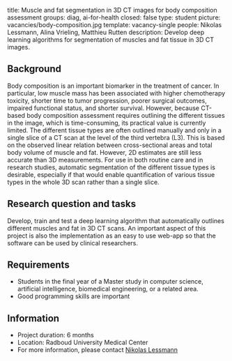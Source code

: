 title: Muscle and fat segmentation in 3D CT images for body composition assessment
groups: diag, ai-for-health
closed: false
type: student
picture: vacancies/body-composition.jpg
template: vacancy-single
people: Nikolas Lessmann, Alina Vrieling, Matthieu Rutten
description: Develop deep learning algorithms for segmentation of muscles and fat tissue in 3D CT images.

## Background
Body composition is an important biomarker in the treatment of cancer. In particular, low muscle mass has been associated with
higher chemotherapy toxicity, shorter time to tumor progression, poorer surgical outcomes, impaired functional status, and
shorter survival. However, because CT-based body composition assessment requires outlining the different tissues in the image,
which is time-consuming, its practical value is currently limited. The different tissue types are often outlined manually and
only in a single slice of a CT scan at the level of the third vertebra (L3). This is based on the observed linear relation
between cross-sectional areas and total body volume of muscle and fat. However, 2D estimates are still less accurate than
3D measurements. For use in both routine care and in research studies, automatic segmentation of the different tissue types is
desirable, especially if that would enable quantification of various tissue types in the whole 3D scan rather than a single slice.

## Research question and tasks
Develop, train and test a deep learning algorithm that automatically outlines different muscles and fat in 3D CT scans. An important
aspect of this project is also the implementation as an easy to use web-app so that the software can be used by clinical researchers.

## Requirements
-	Students in the final year of a Master study in computer science, artificial intelligence, biomedical engineering, or a related area.
- Good programming skills are important

## Information
-	Project duration: 6 months
-	Location: Radboud University Medical Center
-	For more information, please contact [Nikolas Lessmann](http://diagnijmegen.nl/index.php/Person?name=Nikolas_Lessmann) 

